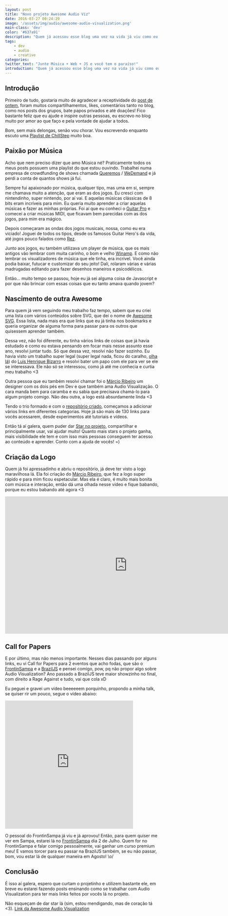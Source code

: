 ```yaml
---
layout: post
title: "Novo projeto Awesome Audio Viz"
date: 2016-03-27 00:24:29
image: '/assets/img/audio/awesome-audio-visualization.png'
main-class: 'dev'
color: '#637a91'
description: "Quem já acessou esse blog uma vez na vida já viu como eu amo música, por que não um projeto usando música?"
tags:
    - dev
    - audio
    - creative
categories:
twitter_text: "Junte Música + Web + JS e você tem o paraíso!"
introduction: "Quem já acessou esse blog uma vez na vida já viu como eu amo música, por que não um projeto usando música?"
---
```


## Introdução

Primeiro de tudo, gostaria muito de agradecer a receptividade do [post de ontem](https://willianjusten.com.br/o-que-ninguem-diz-para-iniciantes/), foram muitos compartilhamentos, likes, comentários tanto no blog, como nos posts dos grupos, bate papos privados e até doações! Fico bastante feliz que eu ajude e inspire outras pessoas, eu escrevo no blog muito por amor ao que faço e pela vontade de ajudar a todos.

Bom, sem mais delongas, senão vou chorar. Vou escrevendo enquanto escuto uma [Playlist de ChillStep](https://open.spotify.com/user/kent1337/playlist/6IjDl5eRczFdgZkKYXhuHZ) muito boa.

## Paixão por Música

Acho que nem preciso dizer que amo Música né? Praticamente todos os meus posts possuem uma playlist do que estou ouvindo. Trabalhei numa empresa de crowdfunding de shows chamada [Queremos](https://www.queremos.com.br/) / [WeDemand](https://www.wedemand.com/) e já perdi a conta de quantos shows já fui.

Sempre fui apaixonado por música, qualquer tipo, mas uma em si, sempre me chamava muito a atenção, que eram as dos jogos. Eu cresci com nintendinho, super nintendo, por aí vai. E aquelas músicas clássicas de 8 bits eram incríveis para mim. Eu queria muito aprender a criar aquelas músicas e fazer as minhas próprias. Foi aí que eu conheci o [Guitar Pro](https://www.guitar-pro.com/en/index.php) e comecei a criar músicas MIDI, que ficavam bem parecidas com as dos jogos, para mim era mágico.

Depois começaram as ondas dos jogos musicais, nossa, como eu era viciado! Joguei de todos os tipos, desde os famosos Guitar Hero's da vida, até jogos pouco falados como [Rez](https://www.youtube.com/watch?v=5riv2plc_NM).

Junto aos jogos, eu também utilizava um player de música, que os mais antigos vão lembrar com muita carinho, o bom e velho [Winamp](http://www.winamp.com/). E como não lembrar os visualizadores de música que ele tinha, era incrível. Você ainda podia baixar, futucar e customizar do seu jeito! Dali, rolaram várias e várias madrugadas editando para fazer desenhos maneiros e psicodélicos.

Então... muito tempo se passou, hoje eu já sei alguma coisa de Javascript e por que não brincar com essas coisas que eu tanto amava quando jovem?


## Nascimento de outra Awesome

Para quem já vem seguindo meu trabalho faz tempo, sabem que eu criei uma lista com vários conteúdos sobre SVG, que dei o nome de [Awesome SVG](https://github.com/willianjusten/awesome-svg). Essa lista, nada mais era que links que eu já tinha nos bookmarks e queria organizar de alguma forma para passar para os outros que quisessem aprender também.

Dessa vez, não foi diferente, eu tinha vários links de coisas que já havia estudado  e como eu estava pensando em focar mais nesse assunto esse ano, resolvi juntar tudo. Só que dessa vez, resolvi não fazer sozinho. Eu havia visto um trabalho super legal (super legal nada, ficou do caralho, [olha lá](https://lhbzr.com/)) do [Luis Henrique Bizarro](https://lhbzr.com/) e resolvi bater um papo com ele para ver se ele se interessava. Ele não só se interessou, como já até me conhecia e curtia meu trabalho <3

Outra pessoa que eu também resolvi chamar foi o [Márcio Ribeiro](http://cargocollective.com/marcioribeiro) um designer com os dois pés em Dev e que também ama Audio Visualização. O cara manda bem para caramba e eu sabia que precisava chamá-lo para algum projeto comigo. Não deu outra, a logo está absurdamente linda <3

Tendo o trio formado e com o [repositório criado](https://github.com/willianjusten/awesome-audio-visualization), começamos a adicionar vários links em diferentes categorias. Hoje já são mais de 130 links para vocês acessarem, desde experimentos até tutoriais e vídeos.

Então tá aí galera, quem puder dar [Star no projeto](https://github.com/willianjusten/awesome-audio-visualization), compartilhar e principalmente usar, vai ajudar muito! Quanto mais stars o projeto ganha, mais visibilidade ele tem e com isso mais pessoas conseguem ter acesso ao conteúdo e aprender. Conto com a ajuda de vocês! =)

## Criação da Logo

Quem já foi apressadinho e abriu o repositório, já deve ter visto a logo maravilhosa lá. Ela foi criação do [Márcio Ribeiro](http://cargocollective.com/marcioribeiro), que fez a logo super rápido e para mim ficou espetacular. Mas ela é claro, é muito mais bonita com música e interação, então dá uma olhada nesse vídeo e fique babando, porque eu estou babando até agora <3

<iframe src="https://player.vimeo.com/video/160489213" width="800" height="450" frameborder="0" webkitallowfullscreen mozallowfullscreen allowfullscreen></iframe>

## Call for Papers

E por último, mas não menos importante. Nesses dias passando por alguns links, eu vi Call for Papers para 2 eventos que acho fodas, que são o [FrontinSampa](http://frontinsampa.com.br/) e a [BrazilJS](https://braziljs.org/conf) e pensei comigo, pow, pq não propor algo sobre Audio Visualization? Ano passado a BrazilJS teve maior showzinho no final, com direito a Rage Against e tudo, vai que cola xD

Eu peguei e gravei um vídeo beeeeeem porquinho, propondo a minha talk, se quiser rir um pouco, segue o vídeo abaixo:

<iframe width="420" height="420" src="https://www.youtube.com/embed/sj04n3btjwk" frameborder="0" allowfullscreen></iframe>

O pessoal do FrontinSampa já viu e já aprovou! Então, para quem quiser me ver em Sampa, estarei lá no [FrontinSampa](http://frontinsampa.com.br/) dia 2 de Julho. Quem for no FrontinSampa e falar comigo pessoalmente, vai ganhar um curso premium meu! E vamos torcer para eu passar na BrazilJS também, se eu não passar, bom, vou estar lá de qualquer maneira em Agosto! \o/

## Conclusão

É isso aí galera, espero que curtam o projetinho e utilizem bastante ele, em breve eu estarei fazendo posts ensinando como se trabalhar com Audio Visualization para ter mais links feitos por vocês lá no projeto.

Não esqueçam de dar star lá (sim, estou mendigando, mas de coração tá <3). [Link da Awesome Audio Visualization](https://github.com/willianjusten/awesome-audio-visualization)

